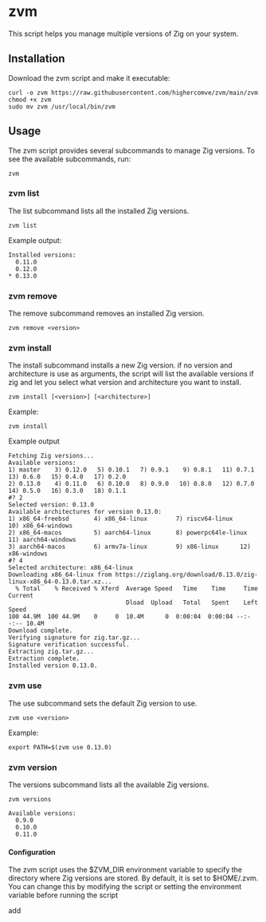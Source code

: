 # zvm

This script helps you manage multiple versions of Zig on your system.

## Installation

Download the zvm script and make it executable:

```
curl -o zvm https://raw.githubusercontent.com/highercomve/zvm/main/zvm
chmod +x zvm
sudo mv zvm /usr/local/bin/zvm
```

## Usage

The zvm script provides several subcommands to manage Zig versions. To see the available subcommands, run:

```
zvm
```

### zvm list

The list subcommand lists all the installed Zig versions.

```
zvm list
```

Example output:
```
Installed versions:
  0.11.0
  0.12.0
* 0.13.0
```

### zvm remove

The remove subcommand removes an installed Zig version.

```
zvm remove <version>
```

### zvm install

The install subcommand installs a new Zig version. if no version and architecture is use as arguments, the script will list the available versions if zig and let you select what version and architecture you want to install.

```
zvm install [<version>] [<architecture>]
```

Example:
```
zvm install 
```

Example output
```
Fetching Zig versions...
Available versions:
1) master    3) 0.12.0	 5) 0.10.1   7) 0.9.1	 9) 0.8.1   11) 0.7.1	13) 0.6.0   15) 0.4.0	17) 0.2.0
2) 0.13.0    4) 0.11.0	 6) 0.10.0   8) 0.9.0	10) 0.8.0   12) 0.7.0	14) 0.5.0   16) 0.3.0	18) 0.1.1
#? 2
Selected version: 0.13.0
Available architectures for version 0.13.0:
1) x86_64-freebsd       4) x86_64-linux	       7) riscv64-linux	     10) x86_64-windows
2) x86_64-macos	        5) aarch64-linux       8) powerpc64le-linux  11) aarch64-windows
3) aarch64-macos        6) armv7a-linux	       9) x86-linux	     12) x86-windows
#? 4
Selected architecture: x86_64-linux
Downloading x86_64-linux from https://ziglang.org/download/0.13.0/zig-linux-x86_64-0.13.0.tar.xz...
  % Total    % Received % Xferd  Average Speed   Time    Time     Time  Current
                                 Dload  Upload   Total   Spent    Left  Speed
100 44.9M  100 44.9M    0     0  10.4M      0  0:00:04  0:00:04 --:--:-- 10.4M
Download complete.
Verifying signature for zig.tar.gz...
Signature verification successful.
Extracting zig.tar.gz...
Extraction complete.
Installed version 0.13.0.
```

### zvm use

The use subcommand sets the default Zig version to use.

```
zvm use <version>
```

Example:

```
export PATH=$(zvm use 0.13.0)
```

### zvm version

The versions subcommand lists all the available Zig versions.

```
zvm versions
```

```
Available versions:
  0.9.0
  0.10.0
  0.11.0
```

#### Configuration

The zvm script uses the $ZVM_DIR environment variable to specify the directory where Zig versions are stored. By default, it is set to $HOME/.zvm. You can change this by modifying the script or setting the environment variable before running the script

add 